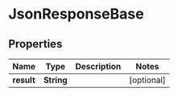 

# JsonResponseBase


## Properties

Name | Type | Description | Notes
------------ | ------------- | ------------- | -------------
**result** | **String** |  |  [optional]



